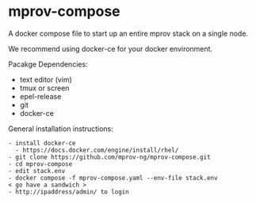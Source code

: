 # mprov-compose
A docker compose file to start up an entire mprov stack on a single node.

We recommend using docker-ce for your docker environment.


Pacakge Dependencies: 

- text editor (vim)
- tmux or screen
- epel-release
- git
- docker-ce

General installation instructions:
```
- install docker-ce 
  - https://docs.docker.com/engine/install/rhel/
- git clone https://github.com/mprov-ng/mprov-compose.git
- cd mprov-compose
- edit stack.env
- docker compose -f mprov-compose.yaml --env-file stack.env
< go have a sandwich >
- http://ipaddress/admin/ to login 
```

